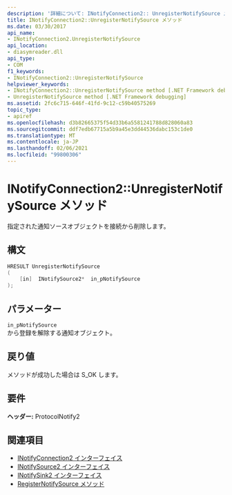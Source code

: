 ```yaml
---
description: '詳細について: INotifyConnection2:: UnregisterNotifySource メソッド'
title: INotifyConnection2::UnregisterNotifySource メソッド
ms.date: 03/30/2017
api_name:
- INotifyConnection2.UnregisterNotifySource
api_location:
- diasymreader.dll
api_type:
- COM
f1_keywords:
- INotifyConnection2::UnregisterNotifySource
helpviewer_keywords:
- INotifyConnection2::UnregisterNotifySource method [.NET Framework debugging]
- UnregisterNotifySource method [.NET Framework debugging]
ms.assetid: 2fc6c715-646f-41fd-9c12-c59b40575269
topic_type:
- apiref
ms.openlocfilehash: d3b82665375f54d33b6a5581241788d828060a83
ms.sourcegitcommit: ddf7edb67715a5b9a45e3dd44536dabc153c1de0
ms.translationtype: MT
ms.contentlocale: ja-JP
ms.lasthandoff: 02/06/2021
ms.locfileid: "99800306"
---
```

# <a name="inotifyconnection2unregisternotifysource-method"></a>INotifyConnection2::UnregisterNotifySource メソッド

指定された通知ソースオブジェクトを接続から削除します。  
  
## <a name="syntax"></a>構文  
  
```cpp  
HRESULT UnregisterNotifySource  
(  
    [in]  INotifySource2*  in_pNotifySource  
);  
```  
  
## <a name="parameters"></a>パラメーター  

 `in_pNotifySource`  
 から登録を解除する通知オブジェクト。  
  
## <a name="return-value"></a>戻り値  

 メソッドが成功した場合は S_OK します。  
  
## <a name="requirements"></a>要件  

 **ヘッダー:** ProtocolNotify2  
  
## <a name="see-also"></a>関連項目

- [INotifyConnection2 インターフェイス](inotifyconnection2-interface.md)
- [INotifySource2 インターフェイス](inotifysource2-interface.md)
- [INotifySink2 インターフェイス](inotifysink2-interface.md)
- [RegisterNotifySource メソッド](inotifyconnection2-registernotifysource-method.md)
